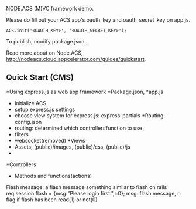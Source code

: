 NODE.ACS
(M)VC framework demo.

Please do fill out your ACS app's oauth_key and oauth_secret_key on app.js.

    ACS.init('<OAUTH_KEY>', '<OAUTH_SECRET_KEY>');

To publish, modify package.json.

Read more about on Node.ACS, http://nodeacs.cloud.appcelerator.com/guides/quickstart.

Quick Start (CMS)
-----------------
*Using express.js as web app framework
*Package.json,
*app.js
  + initialize ACS
  + setup express.js settings
  + choose view system for express.js: express-partials
*Routing: config.json
  + routing: determined which controller#function to use
  + filters
  + websocket(removed)
*Views
  + Assets, (public)/images, (public)/css, (public)/js
  + 
*Controllers
  + Methods and functions(actions)

  
Flash message:
  a flash message something similar to flash on rails
  req.session.flash = {msg:"Please login first.",r:0};
  msg: flash message,
  r: flag if flash has been read(1) or not(0)

